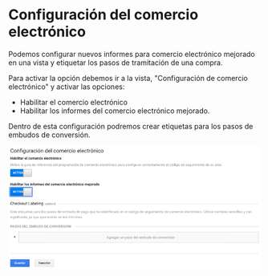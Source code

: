 # Configuración del comercio electrónico

Podemos configurar nuevos informes para comercio electrónico mejorado en una vista y etiquetar los pasos de tramitación de una compra.

Para activar la opción debemos ir a la vista, "Configuración de comercio electrónico" y activar las opciones:

* Habilitar el comercio electrónico
* Habilitar los informes del comercio electrónico mejorado.

Dentro de esta configuración podremos crear etiquetas para los pasos de embudos de conversión.

![](../../.gitbook/assets/captura-de-pantalla-2019-09-30-a-la-s-01.54.28.png)




